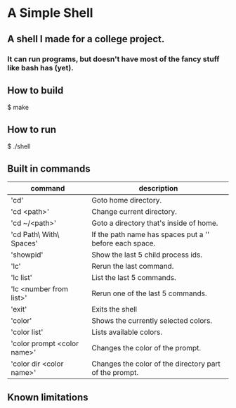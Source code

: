 # A Simple Shell

## A shell I made for a college project.

### It can run programs, but doesn't have most of the fancy stuff like bash has (yet).

## How to build

$ make

## How to run

$ ./shell

## Built in commands

| command | description |
|---------|-------------|
| 'cd' | Goto home directory. |
| 'cd \<path\>' | Change current directory. |
| 'cd ~/\<path\>' | Goto a directory that's inside of home. |
| 'cd Path\ With\ Spaces' | If the path name has spaces put a '\' before each space. |
| 'showpid' | Show the last 5 child process ids. |
| 'lc' | Rerun the last command. |
| 'lc list' | List the last 5 commands. |
| 'lc \<number from list\>' | Rerun one of the last 5 commands. |
| 'exit' | Exits the shell |
| 'color' | Shows the currently selected colors. |
| 'color list' | Lists available colors. |
| 'color prompt \<color name\>' | Changes the color of the prompt. |
| 'color dir \<color name\>' | Changes the color of the directory part of the prompt. |

## Known limitations


